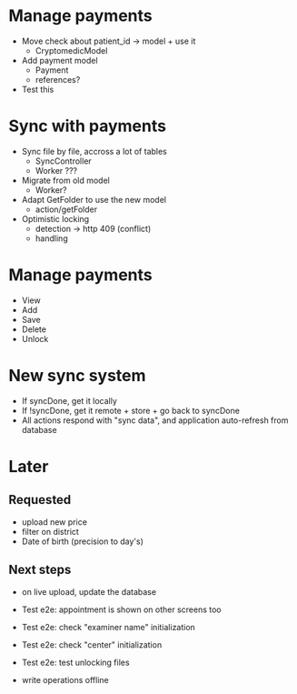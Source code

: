  
# Manage payments
- Move check about patient_id -> model + use it
  - CryptomedicModel
- Add payment model
  - Payment
  - references?
- Test this

# Sync with payments
- Sync file by file, accross a lot of tables
  - SyncController
  - Worker ???
- Migrate from old model
  - Worker?
- Adapt GetFolder to use the new model
  - action/getFolder
- Optimistic locking
  - detection -> http 409 (conflict)
  - handling

# Manage payments
- View
- Add
- Save
- Delete
- Unlock

# New sync system
- If syncDone, get it locally
- If !syncDone, get it remote + store + go back to syncDone
- All actions respond with "sync data", and application auto-refresh from database

# Later
## Requested
- upload new price
- filter on district
- Date of birth (precision to day's)

## Next steps
- on live upload, update the database

- Test e2e: appointment is shown on other screens too
- Test e2e: check "examiner name" initialization
- Test e2e: check "center" initialization
- Test e2e: test unlocking files

- write operations offline
